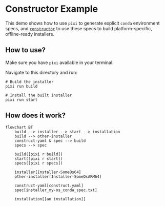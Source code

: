 # Constructor Example

This demo shows how to use `pixi` to generate explicit `conda` environment specs,
and  [`constructor`][constructor] to use these specs to build platform-specific,
offline-ready installers.

## How to use?

Make sure you have `pixi` available in your terminal.

Navigate to this directory and run:

```shell
# Build the installer
pixi run build

# Install the built installer
pixi run start
```

[constructor]: https://conda.github.io/constructor
[rattler-build]: https://prefix-dev.github.io/rattler-build

## How does it work?

```mermaid
flowchart BT
    build --> installer --> start --> installation
    build --> other-installer
    construct-yaml & spec --> build
    specs --> spec

    build([pixi r build])
    start([pixi r start])
    specs([pixi r specs])

    installer[Installer-SomeOs64]
    other-installer[Installer-SomeOsARM64]

    construct-yaml[construct.yaml]
    spec[installer_my-os_conda_spec.txt]

    installation[[an installation]]
```
